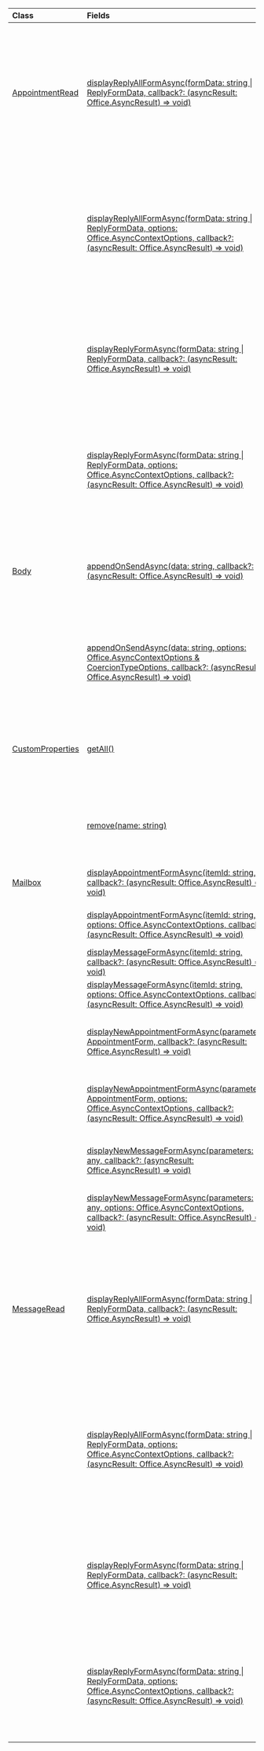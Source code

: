 | Class | Fields | Description |
|:---|:---|:---|
|[AppointmentRead](/javascript/api/outlook/office.appointmentread)|[displayReplyAllFormAsync(formData: string \| ReplyFormData, callback?: (asyncResult: Office.AsyncResult<void>) => void)](/javascript/api/outlook/office.appointmentread#outlook-office-appointmentread-displayreplyallformasync-member(1))|Displays a reply form that includes either the sender and all recipients of the selected message or the organizer and all attendees of the|
||[displayReplyAllFormAsync(formData: string \| ReplyFormData, options: Office.AsyncContextOptions, callback?: (asyncResult: Office.AsyncResult<void>) => void)](/javascript/api/outlook/office.appointmentread#outlook-office-appointmentread-displayreplyallformasync-member(1))|Displays a reply form that includes either the sender and all recipients of the selected message or the organizer and all attendees of the|
||[displayReplyFormAsync(formData: string \| ReplyFormData, callback?: (asyncResult: Office.AsyncResult<void>) => void)](/javascript/api/outlook/office.appointmentread#outlook-office-appointmentread-displayreplyformasync-member(1))|Displays a reply form that includes only the sender of the selected message or the organizer of the selected appointment.|
||[displayReplyFormAsync(formData: string \| ReplyFormData, options: Office.AsyncContextOptions, callback?: (asyncResult: Office.AsyncResult<void>) => void)](/javascript/api/outlook/office.appointmentread#outlook-office-appointmentread-displayreplyformasync-member(1))|Displays a reply form that includes only the sender of the selected message or the organizer of the selected appointment.|
|[Body](/javascript/api/outlook/office.body)|[appendOnSendAsync(data: string, callback?: (asyncResult: Office.AsyncResult<void>) => void)](/javascript/api/outlook/office.body#outlook-office-body-appendonsendasync-member(1))|Appends on send the specified content to the end of the item body, after any signature.|
||[appendOnSendAsync(data: string, options: Office.AsyncContextOptions & CoercionTypeOptions, callback?: (asyncResult: Office.AsyncResult<void>) => void)](/javascript/api/outlook/office.body#outlook-office-body-appendonsendasync-member(1))|Appends on send the specified content to the end of the item body, after any signature.|
|[CustomProperties](/javascript/api/outlook/office.customproperties)|[getAll()](/javascript/api/outlook/office.customproperties#outlook-office-customproperties-getall-member(1))|Returns an object with all custom properties in a collection of name/value pairs.|
||[remove(name: string)](/javascript/api/outlook/office.customproperties#outlook-office-customproperties-remove-member(1))|Removes the specified property from the custom property collection.|
|[Mailbox](/javascript/api/outlook/office.mailbox)|[displayAppointmentFormAsync(itemId: string, callback?: (asyncResult: Office.AsyncResult<void>) => void)](/javascript/api/outlook/office.mailbox#outlook-office-mailbox-displayappointmentformasync-member(1))|Displays an existing calendar appointment.|
||[displayAppointmentFormAsync(itemId: string, options: Office.AsyncContextOptions, callback?: (asyncResult: Office.AsyncResult<void>) => void)](/javascript/api/outlook/office.mailbox#outlook-office-mailbox-displayappointmentformasync-member(1))|Displays an existing calendar appointment.|
||[displayMessageFormAsync(itemId: string, callback?: (asyncResult: Office.AsyncResult<void>) => void)](/javascript/api/outlook/office.mailbox#outlook-office-mailbox-displaymessageformasync-member(1))|Displays an existing message.|
||[displayMessageFormAsync(itemId: string, options: Office.AsyncContextOptions, callback?: (asyncResult: Office.AsyncResult<void>) => void)](/javascript/api/outlook/office.mailbox#outlook-office-mailbox-displaymessageformasync-member(1))|Displays an existing message.|
||[displayNewAppointmentFormAsync(parameters: AppointmentForm, callback?: (asyncResult: Office.AsyncResult<void>) => void)](/javascript/api/outlook/office.mailbox#outlook-office-mailbox-displaynewappointmentformasync-member(1))|Displays a form for creating a new calendar appointment.|
||[displayNewAppointmentFormAsync(parameters: AppointmentForm, options: Office.AsyncContextOptions, callback?: (asyncResult: Office.AsyncResult<void>) => void)](/javascript/api/outlook/office.mailbox#outlook-office-mailbox-displaynewappointmentformasync-member(1))|Displays a form for creating a new calendar appointment.|
||[displayNewMessageFormAsync(parameters: any, callback?: (asyncResult: Office.AsyncResult<void>) => void)](/javascript/api/outlook/office.mailbox#outlook-office-mailbox-displaynewmessageformasync-member(1))|Displays a form for creating a new message.|
||[displayNewMessageFormAsync(parameters: any, options: Office.AsyncContextOptions, callback?: (asyncResult: Office.AsyncResult<void>) => void)](/javascript/api/outlook/office.mailbox#outlook-office-mailbox-displaynewmessageformasync-member(1))|Displays a form for creating a new message.|
|[MessageRead](/javascript/api/outlook/office.messageread)|[displayReplyAllFormAsync(formData: string \| ReplyFormData, callback?: (asyncResult: Office.AsyncResult<void>) => void)](/javascript/api/outlook/office.messageread#outlook-office-messageread-displayreplyallformasync-member(1))|Displays a reply form that includes either the sender and all recipients of the selected message or the organizer and all attendees of the|
||[displayReplyAllFormAsync(formData: string \| ReplyFormData, options: Office.AsyncContextOptions, callback?: (asyncResult: Office.AsyncResult<void>) => void)](/javascript/api/outlook/office.messageread#outlook-office-messageread-displayreplyallformasync-member(1))|Displays a reply form that includes either the sender and all recipients of the selected message or the organizer and all attendees of the|
||[displayReplyFormAsync(formData: string \| ReplyFormData, callback?: (asyncResult: Office.AsyncResult<void>) => void)](/javascript/api/outlook/office.messageread#outlook-office-messageread-displayreplyformasync-member(1))|Displays a reply form that includes only the sender of the selected message or the organizer of the selected appointment.|
||[displayReplyFormAsync(formData: string \| ReplyFormData, options: Office.AsyncContextOptions, callback?: (asyncResult: Office.AsyncResult<void>) => void)](/javascript/api/outlook/office.messageread#outlook-office-messageread-displayreplyformasync-member(1))|Displays a reply form that includes only the sender of the selected message or the organizer of the selected appointment.|
